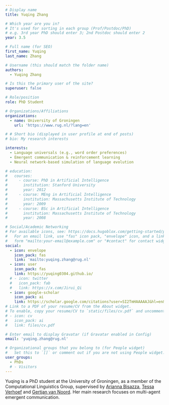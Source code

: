 ```yaml
---
# Display name
title: Yuqing Zhang

# Which year are you in?
# It's used for sorting in each group (Prof/Postdoc/PhD)
# e.g. 3rd year PhD should enter 3; 2nd Postdoc should enter 2
year: 3.5

# Full name (for SEO)
first_name: Yuqing
last_name: Zhang

# Username (this should match the folder name)
authors:
  - Yuqing Zhang

# Is this the primary user of the site?
superuser: false

# Role/position
role: PhD Student

# Organizations/Affiliations
organizations:
  - name: University of Groningen
    url: 'https://www.rug.nl/?lang=en'

# # Short bio (displayed in user profile at end of posts)
# bio: My research interests 

interests:
  - Language universals (e.g., word order preferences)
  - Emergent communication & reinforcement learning
  - Neural network-based simulation of language evolution

# education:
#   courses:
#     - course: PhD in Artificial Intelligence
#       institution: Stanford University
#       year: 2012
#     - course: MEng in Artificial Intelligence
#       institution: Massachusetts Institute of Technology
#       year: 2009
#     - course: BSc in Artificial Intelligence
#       institution: Massachusetts Institute of Technology
#       year: 2008

# Social/Academic Networking
# For available icons, see: https://docs.hugoblox.com/getting-started/page-builder/#icons
#   For an email link, use "fas" icon pack, "envelope" icon, and a link in the
#   form "mailto:your-email@example.com" or "#contact" for contact widget.
social:
  - icon: envelope
    icon_pack: fas
    link: 'mailto:yuqing.zhang@rug.nl'
  - icon: user
    icon_pack: fas
    link: https://yuqing0304.github.io/
  # - icon: twitter
  #   icon_pack: fab
  #   link: https://x.com/Jirui_Qi
  - icon: google-scholar
    icon_pack: ai
    link: https://scholar.google.com/citations?user=SI2TmHAAAAAJ&hl=en&oi=sra
# Link to a PDF of your resume/CV from the About widget.
# To enable, copy your resume/CV to `static/files/cv.pdf` and uncomment the lines below.
# - icon: cv
#   icon_pack: ai
#   link: files/cv.pdf

# Enter email to display Gravatar (if Gravatar enabled in Config)
email: 'yuqing.zhang@rug.nl'

# Organizational groups that you belong to (for People widget)
#   Set this to `[]` or comment out if you are not using People widget.
user_groups:
  - PhDs
  # - Visitors
---
```


Yuqing is a PhD student at the University of Groningen, as a member of the Computational Linguistics Group, supervised by [Arianna Bisazza](https://www.cs.rug.nl/~bisazza/), [Tessa Verhoef](https://www.universiteitleiden.nl/en/staffmembers/tessa-verhoef#tab-2) and [Gertjan van Noord](https://www.rug.nl/staff/g.j.m.van.noord/?lang=en). Her main research focuses on multi-agent emergent communication.